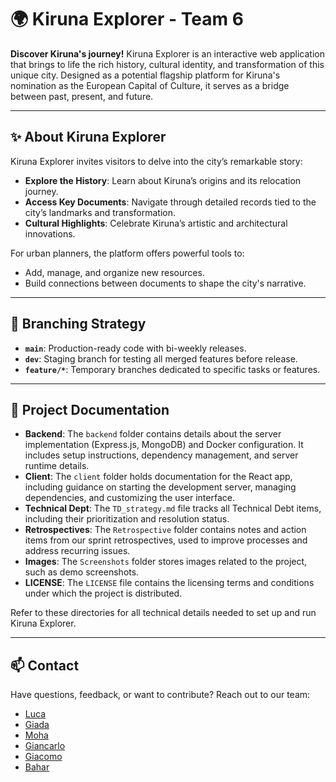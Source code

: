 # 🌍 Kiruna Explorer  - Team 6

**Discover Kiruna's journey!** Kiruna Explorer is an interactive web application that brings to life the rich history, cultural identity, and transformation of this unique city. Designed as a potential flagship platform for Kiruna's nomination as the European Capital of Culture, it serves as a bridge between past, present, and future.  

---

## ✨ About Kiruna Explorer  

Kiruna Explorer invites visitors to delve into the city’s remarkable story:  
- **Explore the History**: Learn about Kiruna’s origins and its relocation journey.  
- **Access Key Documents**: Navigate through detailed records tied to the city’s landmarks and transformation.  
- **Cultural Highlights**: Celebrate Kiruna’s artistic and architectural innovations.  

For urban planners, the platform offers powerful tools to:  
- Add, manage, and organize new resources.  
- Build connections between documents to shape the city's narrative.  

---

## 🌲 **Branching Strategy**  

- **`main`**: Production-ready code with bi-weekly releases.  
- **`dev`**: Staging branch for testing all merged features before release.  
- **`feature/*`**: Temporary branches dedicated to specific tasks or features.  
 
---

## 📂 **Project Documentation**

- **Backend**: The `backend` folder contains details about the server implementation (Express.js, MongoDB) and Docker configuration. It includes setup instructions, dependency management, and server runtime details.  
- **Client**: The `client` folder holds documentation for the React app, including guidance on starting the development server, managing dependencies, and customizing the user interface.  
- **Technical Dept**: The `TD_strategy.md` file tracks all Technical Debt items, including their prioritization and resolution status.  
- **Retrospectives**: The `Retrospective` folder contains notes and action items from our sprint retrospectives, used to improve processes and address recurring issues.  
- **Images**: The `Screenshots` folder stores images related to the project, such as demo screenshots.  
- **LICENSE**: The `LICENSE` file contains the licensing terms and conditions under which the project is distributed.  

Refer to these directories for all technical details needed to set up and run Kiruna Explorer. 

---

## 📫 Contact  

Have questions, feedback, or want to contribute? Reach out to our team:  

- [Luca](https://github.com/dadoluca)  
- [Giada](https://github.com/Giada08)  
- [Moha](https://github.com/dadoluca)  
- [Giancarlo](https://github.com/GiancarloVirga)  
- [Giacomo](https://github.com/giacomobelluardo)  
- [Bahar](https://github.com/baharmh71) 

